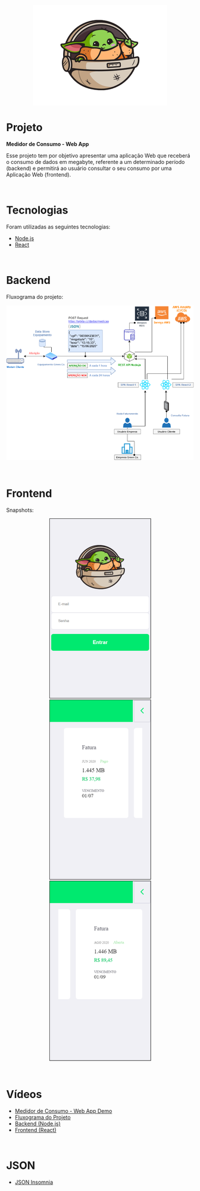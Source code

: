 <p align="center">
  <img alt="Yoda" src=".github/yoda_icon.png">
</p>

# Projeto
<strong>Medidor de Consumo - Web App</strong>

Esse projeto tem por objetivo apresentar uma aplicação Web que receberá o consumo de dados em megabyte, referente a um determinado período (backend) e permitirá ao usuário consultar o seu consumo por uma Aplicação Web (frontend).

<br/>

# Tecnologias
Foram utilizadas as seguintes tecnologias:

- [Node.js](https://nodejs.org/en)
- [React](https://reactjs.org)

<br/>

# Backend
Fluxograma do projeto:
<p align="center">
  <img alt="ConsumptionMeterFlow" src=".github/ConsumptionMeterFlow.png">
</p>

<br/>

# Frontend
Snapshots:

<p align="center"> 
  <img alt="Snapshot1" src=".github/snapshot1.png">
  <img alt="Snapshot2" src=".github/snapshot2.png">
  <img alt="Snapshot3" src=".github/snapshot3.png">
</p>

<br/>

# Vídeos

- [Medidor de Consumo - Web App Demo](https://youtu.be/ysfJrAA-LAE)
- [Fluxograma do Projeto](https://youtu.be/lR0X3cR9dAk)
- [Backend (Node.js)](https://drive.google.com/file/d/1Pkn7q2wMVJnEV9QuUGy_W-_NO5bwSOFe/view?usp=sharing)
- [Frontend (React)](https://youtu.be/nTU33jcWwQI)

<br/>

# JSON

- [JSON Insomnia](https://drive.google.com/file/d/1SbEBN-l4cCAO_aIBTcXHR5uhyAIwczFW/view?usp=sharing)
